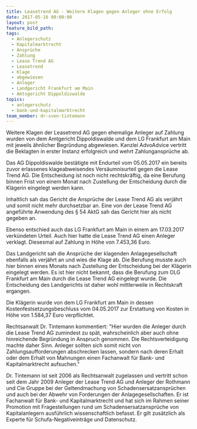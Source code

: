 ```yaml
---
title: Leasetrend AG - Weitere Klagen gegen Anleger ohne Erfolg
date: 2017-05-16 00:00:00
layout: post
feature_bild_path:
tags:
  - Anlegerschutz
  - Kapitalmarktrecht
  - Ansprüche
  - Zahlung
  - Lease Trend AG
  - Leasetrend
  - Klage
  - abgewiesen
  - Anleger
  - Landgericht Frankfurt am Main
  - Amtsgericht Dippoldiswalde
topics:
  - anlegerschutz
  - bank-und-kapitalmarktrecht
team_member: dr-sven-tintemann
---
```



Weitere Klagen der Leasetrend AG gegen ehemalige Anleger auf Zahlung wurden von dem Amtgericht Dippoldiswalde und dem LG Frankfurt am Main mit jeweils ähnlicher Begründung abgewiesen. Kanzlei AdvoAdvice vertritt die Beklagten in erster Instanz erfolgreich und wehrt Zahlungansprüche ab.

Das AG Dippoldiswalde bestätigte mit Endurteil vom 05.05.2017 ein bereits zuvor erlassenes klageabweisendes Versäumnisurteil gegen die Lease Trend AG. Die Entscheidung ist noch nicht rechtskräftig, da eine Berufung binnen Frist von einem Monat nach Zustellung der Entscheidung durch die Klägerin eingelegt werden kann.

Inhaltlich sah das Gericht die Ansprüche der Lease Trend AG als verjährt und somit nicht mehr durchsetzbar an. Eine von der Lease Trend AG angeführte Anwendung des § 54 AktG sah das Gericht hier als nicht gegeben an.

Ebenso entschied auch das LG Frankfurt am Main in einem am 17.03.2017 verkündeten Urteil. Auch hier hatte die Lease Trend AG einen Anleger verklagt. Diesesmal auf Zahlung in Höhe von 7.453,36 Euro.

Das Landgericht sah die Ansprüche der klagenden Anlagegesellschaft ebenfalls als verjährt an und wies die Klage ab. Die Berufung musste auch hier binnen eines Monats nach Zustellung der Entscheidung bei der Klägerin eingelegt werden. Es ist hier nicht bekannt, dass die Berufung zum OLG Frankfurt am Main durch die Lease Trend AG eingelegt wurde. Die Entscheidung des Landgerichts ist daher wohl mittlerweile in Rechtskraft ergangen.

Die Klägerin wurde von dem LG Frankfurt am Main in dessen Kostenfestsetzungsbeschluss vom 04.05.2017 zur Erstattung von Kosten in Höhe von 1.584,37 Euro verpflichtet.

Rechtsanwalt Dr. Tintemann kommentiert: "Hier wurden die Anleger durch die Lease Trend AG zumindest zu spät, wahrscheinlich aber auch ohne hinreichende Begründung in Anspruch genommen. Die Rechtsverteidigung machte daher Sinn. Anleger sollten sich somit nicht von Zahlungsaufforderungen abschrecken lassen, sondern nach deren Erhalt oder dem Erhalt von Mahnungen einen Fachanwalt für Bank- und Kapitalmarktrecht aufsuchen."

Dr. Tintemann ist seit 2006 als Rechtsanwalt zugelassen und vertritt schon seit dem Jahr 2009 Anleger der Lease Trend AG und Anleger der Rothmann und Cie Gruppe bei der Geltendmachung von Schadensersatzansprüchen und auch bei der Abwehr von Forderungen der Anlagegesellschaften. Er ist Fachanwalt für Bank- und Kapitalmarktrecht und hat sich im Rahmen seiner Promotion mit Fragestellungen rund um Schadensersatzansprüche von Kapitalanlegern ausführlich wissenschaftlich befasst. Er gilt zusätzlich als Experte für Schufa-Negativeinträge und Datenschutz.